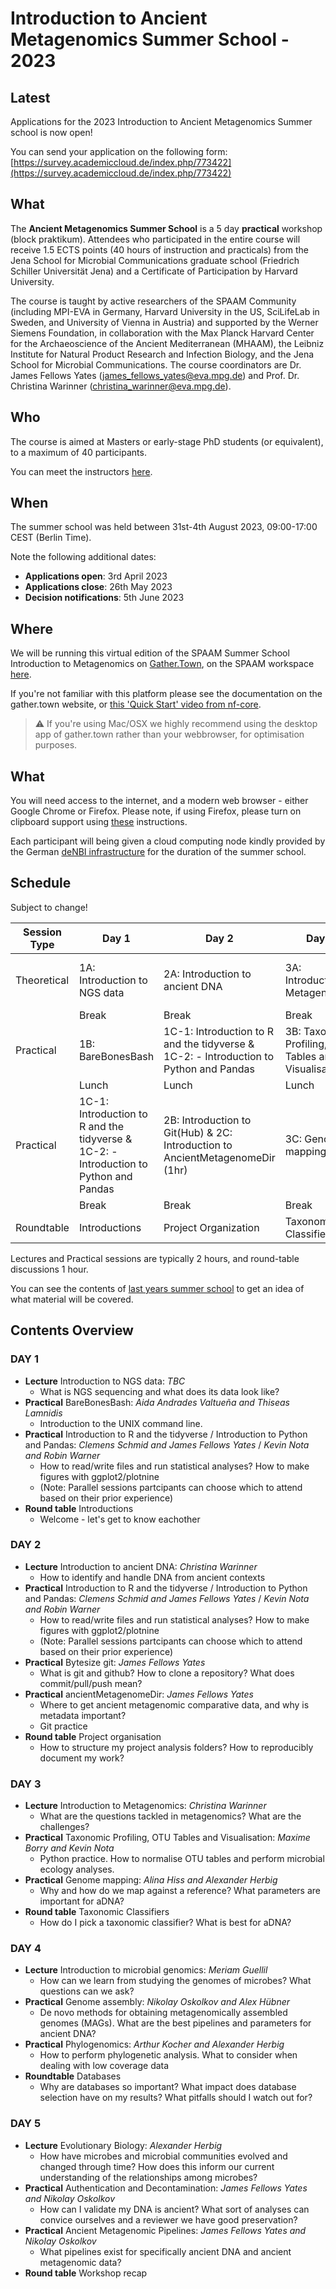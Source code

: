 # Introduction to Ancient Metagenomics Summer School - 2023

## Latest

Applications for the 2023 Introduction to Ancient Metagenomics Summer school is now open!

You can send your application on the following form: [https://survey.academiccloud.de/index.php/773422](https://survey.academiccloud.de/index.php/773422)

## What

The **Ancient Metagenomics Summer School** is a 5 day **practical** workshop (block praktikum). Attendees who participated in the entire course will receive 1.5 ECTS points (40 hours of instruction and practicals) from the Jena School for Microbial Communications graduate school (Friedrich Schiller Universität Jena) and a Certificate of Participation by Harvard University.

The course is taught by active researchers of the SPAAM Community (including MPI-EVA in Germany, Harvard University in the US, SciLifeLab in Sweden, and University of Vienna in Austria) and supported by the Werner Siemens Foundation, in collaboration with the Max Planck Harvard Center for the Archaeoscience of the Ancient Mediterranean (MHAAM), the Leibniz Institute for Natural Product Research and Infection Biology, and the Jena School for Microbial Communications. The course coordinators are Dr. James Fellows Yates (james_fellows_yates@eva.mpg.de) and Prof. Dr. Christina Warinner (christina_warinner@eva.mpg.de).

## Who

The course is aimed at Masters or early-stage PhD students (or equivalent), to a maximum of 40 participants.

You can meet the instructors [here](/2023/instructors.md).

## When

The summer school was held between 31st-4th August 2023, 09:00-17:00 CEST (Berlin Time).

Note the following additional dates:

- **Applications open**: 3rd April 2023
- **Applications close**: 26th May 2023
- **Decision notifications**: 5th June 2023

## Where

We will be running this virtual edition of the SPAAM Summer School Introduction to Metagenomics on [Gather.Town](https://gather.town), on the SPAAM workspace [here](https://app.gather.town/app/PlXjb0deog0B4JCq/spaam-community).

If you're not familiar with this platform please see the documentation on the gather.town website, or [this 'Quick Start' video from nf-core](https://nf-co.re/events/2022/bytesize-37-gathertown).

> ⚠️ If you're using Mac/OSX we highly recommend using the desktop app of gather.town rather than your webbrowser, for optimisation purposes.

## What

You will need access to the internet, and a modern web browser - either Google Chrome or Firefox. Please note, if using Firefox, please turn on clipboard support using [these](https://sudoedit.com/firefox-async-clipboard/) instructions.

Each participant will being given a cloud computing node kindly provided by the German [deNBI infrastructure](https://www.denbi.de/cloud) for the duration of the summer school.

<!--
Registration links will be sent via email all participants, however detailed instructions on registration procedure can be seen [here](2023/denbi-registration).

Once you've recieved your link, each participant will need to open the link in their browser. On the Guacamole page please use the username/password und 'Login credentials' [here](https://cloud.denbi.de/wiki/simple_vm/customization/#apache-guacamole). You should then see a desktop environment.

If you get a message about permissions for 'colour mangement', please use the password described for the 'Ubuntu User' in the next code block below the 'Login Credentials'.
-->

## Schedule

Subject to change!

| **Session Type** | **Day 1**                                                                             | **Day 2**                                                                             | **Day 3**                                             | **Day 4**                              | **Day 5**                              |
|------------------|---------------------------------------------------------------------------------------|---------------------------------------------------------------------------------------|-------------------------------------------------------|----------------------------------------|----------------------------------------|
| Theoretical      | 1A: Introduction to NGS data                                                          | 2A: Introduction to ancient DNA                                                       | 3A: Introduction to Metagenomics                      | 4A: Introduction to microbial genomics | 5A: Evolutionary Biology               |
|                  | Break                                                                                 | Break                                                                                 | Break                                                 | Break                                  | Break                                  |
| Practical        | 1B: BareBonesBash                                                                     | 1C-1: Introduction to R and the tidyverse & 1C-2: - Introduction to Python and Pandas | 3B: Taxonomic Profiling, OTU Tables and Visualisation | 4B: Genome assembly                    | 5B: Decontamination and authentication |
|                  | Lunch                                                                                 | Lunch                                                                                 | Lunch                                                 | Lunch                                  | Lunch                                  |
| Practical        | 1C-1: Introduction to R and the tidyverse & 1C-2: - Introduction to Python and Pandas | 2B: Introduction to Git(Hub) & 2C: Introduction to AncientMetagenomeDir (1hr)         | 3C: Genome mapping                                    | 4C: Phylogenomics                      | 5C: Ancient Metagenomic Pipelines      |
|                  | Break                                                                                 | Break                                                                                 | Break                                                 | Break                                  | Break                                  |
| Roundtable       | Introductions                                                                         | Project Organization                                                                  | Taxonomic Classifiers                                 | Databases                              | Dinner (Leipzig Only)                  |

Lectures and Practical sessions are typically 2 hours, and round-table discussions 1 hour.

You can see the contents of [last years summer school](/2022/README) to get an idea of what material will be covered.

## Contents Overview

### DAY 1

- **Lecture** Introduction to NGS data: _TBC_
  - What is NGS sequencing and what does its data look like?
- **Practical** BareBonesBash: _Aida Andrades Valtueña and Thiseas Lamnidis_
  - Introduction to the UNIX command line.
- **Practical** Introduction to R and the tidyverse / Introduction to Python and Pandas: _Clemens Schmid and James Fellows Yates_ / _Kevin Nota and Robin Warner_
  - How to read/write files and run statistical analyses? How to make figures with ggplot2/plotnine
  - (Note: Parallel sessions partcipants can choose which to attend based on their prior experience)
- **Round table** Introductions
  - Welcome - let's get to know eachother

### DAY 2

- **Lecture** Introduction to ancient DNA: _Christina Warinner_
  - How to identify and handle DNA from ancient contexts
- **Practical** Introduction to R and the tidyverse / Introduction to Python and Pandas: _Clemens Schmid and James Fellows Yates_ / _Kevin Nota and Robin Warner_
  - How to read/write files and run statistical analyses? How to make figures with ggplot2/plotnine
  - (Note: Parallel sessions partcipants can choose which to attend based on their prior experience)
- **Practical** Bytesize git: _James Fellows Yates_
  - What is git and github? How to clone a repository? What does commit/pull/push mean?
- **Practical** ancientMetagenomeDir: _James Fellows Yates_
  - Where to get ancient metagenomic comparative data, and why is metadata important?
  - Git practice
- **Round table** Project organisation
  - How to structure my project analysis folders? How to reproducibly document my work?

### DAY 3

- **Lecture** Introduction to Metagenomics: _Christina Warinner_
  - What are the questions tackled in metagenomics? What are the challenges?
- **Practical** Taxonomic Profiling, OTU Tables and Visualisation: _Maxime Borry and Kevin Nota_
  - Python practice. How to normalise OTU tables and perform microbial ecology analyses.
- **Practical** Genome mapping: _Alina Hiss and Alexander Herbig_
  - Why and how do we map against a reference? What parameters are important for aDNA?
- **Round table** Taxonomic Classifiers
  - How do I pick a taxonomic classifier? What is best for aDNA?

### DAY 4

- **Lecture** Introduction to microbial genomics: _Meriam Guellil_
  - How can we learn from studying the genomes of microbes? What questions can we ask?
- **Practical** Genome assembly: _Nikolay Oskolkov and Alex Hübner_
  - De novo methods for obtaining metagenomically assembled genomes (MAGs). What are the best pipelines and parameters for ancient DNA?
- **Practical** Phylogenomics: _Arthur Kocher and Alexander Herbig_
  - How to perform phylogenetic analysis. What to consider when dealing with low coverage data
- **Roundtable** Databases
  - Why are databases so important? What impact does database selection have on my results? What pitfalls should I watch out for?

### DAY 5

- **Lecture** Evolutionary Biology: _Alexander Herbig_
  - How have microbes and microbial communities evolved and changed through time? How does this inform our current understanding of the relationships among microbes?
- **Practical** Authentication and Decontamination: _James Fellows Yates and Nikolay Oskolkov_
  - How can I validate my DNA is ancient? What sort of analyses can convice ourselves and a reviewer we have good preservation?
- **Practical** Ancient Metagenomic Pipelines: _James Fellows Yates and Nikolay Oskolkov_
  - What pipelines exist for specifically ancient DNA and ancient metagenomic data?
- **Round table** Workshop recap
